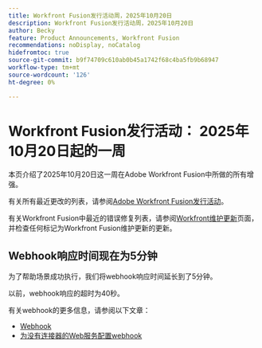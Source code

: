 ```yaml
---
title: Workfront Fusion发行活动周，2025年10月20日
description: Workfront Fusion发行活动周，2025年10月20日
author: Becky
feature: Product Announcements, Workfront Fusion
recommendations: noDisplay, noCatalog
hidefromtoc: true
source-git-commit: b9f74709c610ab0b45a1742f68c4ba5fb9b68947
workflow-type: tm+mt
source-wordcount: '126'
ht-degree: 0%

---
```


# Workfront Fusion发行活动： 2025年10月20日起的一周

本页介绍了2025年10月20日这一周在Adobe Workfront Fusion中所做的所有增强。

有关所有最近更改的列表，请参阅[Adobe Workfront Fusion发行活动](/help/workfront-fusion/fusion-product-releases/fusion-release-activity.md)。

有关Workfront Fusion中最近的错误修复列表，请参阅[Workfront维护更新](https://experienceleague.adobe.com/en/docs/workfront-known-issues/releases/current-updates)页面，并检查任何标记为Workfront Fusion维护更新的更新。

<!--

## New Workfront connector now available

To reflect changes made to the Workfront API, we've created a new version of the Workfront connector,

The new connector is labeled as "Workfront," and the previously available connector is labeled as "Workfront (Legacy)."  

The new connector also features the following new functionality:

* A new Get Presigned File URL module
* Server-to-server connections: Now, when creating a connection, you can create a server-to-server connection to connect to a project in the Adobe Developer Console.
* Simplified use of custom forms in modules: Now, you can select which custom form fields load when configuring the Create a record and Read a record modules. In addition, the Search module now loads all custom form fields by default.

We recommend:

* Using the new connector when creating or updating a scenario.
* Upgrading existing modules to the new connector. 

You can automatically upgrade your existing modules to the new connector.

* For instructions on upgrading existing modules, see [Upgrade a Workfront module to a new version](/help/workfront-fusion/manage-scenarios/update-module-to-new-version.md) in the article Upgrade a module to a new version.

* For information on why a new connector is sometimes necessary, see [Overview of APIs in Fusion](/help/workfront-fusion/get-started-with-fusion/understand-fusion/api-overview.md).To ensure that the Workfront Connector meets the evolving needs of its users, we've made some updates:

* For information on the Workfront connector, see [Workfront modules](/help/workfront-fusion/references/apps-and-modules/adobe-connectors/workfront-modules.md).

-->



## Webhook响应时间现在为5分钟

为了帮助场景成功执行，我们将webhook响应时间延长到了5分钟。

以前，webhook响应的超时为40秒。

有关webhook的更多信息，请参阅以下文章：

* [Webhook](/help/workfront-fusion/references/apps-and-modules/universal-connectors/webhooks-updated.md)
* [为没有连接器的Web服务配置webhook](/help/workfront-fusion/create-scenarios/add-modules/receive-a-webhook-from-a-web-service.md)



